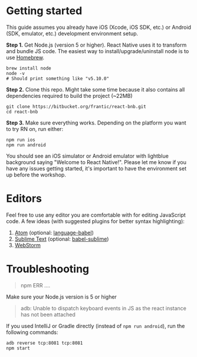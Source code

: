 # Getting started

This guide assumes you already have iOS (Xcode, iOS SDK, etc.) or Android (SDK, emulator, etc.) development environment setup.

**Step 1.** Get Node.js (version 5 or higher). React Native uses it to transform and bundle JS code. The easiest way to install/upgrade/uninstall node is to use [Homebrew](http://brew.sh/).

    brew install node
    node -v
    # Should print something like "v5.10.0"

**Step 2.** Clone this repo. Might take some time because it also contains all dependencies required to build the project (~22MB)

    git clone https://bitbucket.org/frantic/react-bnb.git
    cd react-bnb

**Step 3.** Make sure everything works. Depending on the platform you want to try RN on, run either:

    npm run ios
    npm run android

You should see an iOS simulator or Android emulator with lightblue background saying "Welcome to React Native!". Please let me know if you have any issues getting started, it's important to have the environment set up before the workshop.

# Editors

Feel free to use any editor you are comfortable with for editing JavaScript code. A few ideas (with suggested plugins for better syntax highlighting):

1. [Atom](https://atom.io) (optional: [language-babel](https://atom.io/packages/language-babel))
2. [Sublime Text](https://www.sublimetext.com/3) (optional: [babel-sublime](https://github.com/babel/babel-sublime))
3. [WebStorm](https://www.jetbrains.com/webstorm/)

# Troubleshooting

> npm ERR ....

Make sure your Node.js version is 5 or higher

> adb: Unable to dispatch keyboard events in JS as the react instance has not been attached

If you used IntelliJ or Gradle directly (instead of `npm run android`), run the following commands:

    adb reverse tcp:8081 tcp:8081
    npm start